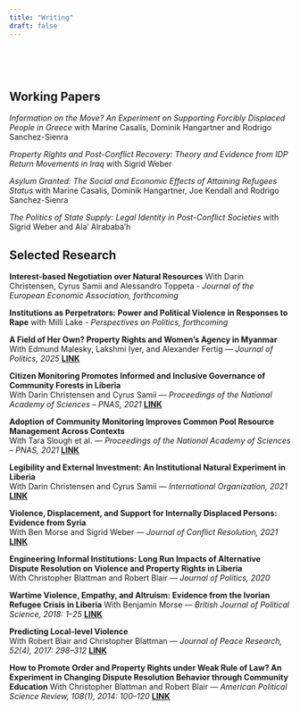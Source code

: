 ```yaml
---
title: "Writing"
draft: false
---
```


&nbsp;


&nbsp;

## Working Papers

*Information on the Move? An Experiment on Supporting Forcibly Displaced People in Greece* with Marine Casalis, Dominik Hangartner and Rodrigo Sanchez-Sienra

*Property Rights and Post-Conflict Recovery: Theory and Evidence from IDP Return Movements in Iraq* with Sigrid Weber

*Asylum Granted: The Social and Economic Effects of Attaining Refugees Status* with Marine Casalis, Dominik Hangartner, Joe Kendall and Rodrigo Sanchez-Sienra

*The Politics of State Supply: Legal Identity in Post-Conflict Societies* with Sigrid Weber and Ala’ Alrababa’h



## Selected Research

**Interest-based Negotiation over Natural Resources** With Darin Christensen, Cyrus Samii and
Alessandro Toppeta - *Journal of the European Economic Association, forthcoming*


**Institutions as Perpetrators: Power and Political Violence in Responses to Rape** with
Milli Lake - *Perspectives on Politics, forthcoming*


**A Field of Her Own? Property Rights and Women’s Agency in Myanmar**  
With Edmund Malesky, Lakshmi Iyer, and Alexander Fertig — *Journal of 
Politics, 2025* **[LINK](https://www.journals.uchicago.edu/doi/10.1086/734236)**


**Citizen Monitoring Promotes Informed and Inclusive Governance of 
Community Forests in Liberia**  
With Darin Christensen and Cyrus Samii — *Proceedings of the National 
Academy of Sciences – PNAS, 2021* **[LINK](https://www.pnas.org/doi/10.1073/pnas.2015169118)**


**Adoption of Community Monitoring Improves Common Pool Resource 
Management Across Contexts**  
With Tara Slough et al. — *Proceedings of the National Academy of Sciences 
– PNAS, 2021* **[LINK](https://www.pnas.org/doi/10.1073/pnas.2015367118)**


**Legibility and External Investment: An Institutional Natural Experiment 
in Liberia**  
With Darin Christensen and Cyrus Samii — *International Organization, 
2021* **[LINK](https://www.cambridge.org/core/journals/international-organization/article/abs/legibility-and-external-investment-an-institutional-natural-experiment-in-liberia/F0E5854A8994D7C20E2358A8C46DD146)**


**Violence, Displacement, and Support for Internally Displaced Persons: 
Evidence from Syria**  
With Ben Morse and Sigrid Weber — *Journal of Conflict Resolution, 2021* **[LINK](https://journals.sagepub.com/doi/abs/10.1177/00220027211011523)**


**Engineering Informal Institutions: Long Run Impacts of Alternative 
Dispute Resolution on Violence and Property Rights in Liberia**  
With Christopher Blattman and Robert Blair — *Journal of Politics, 2020*


**Wartime Violence, Empathy, and Altruism: Evidence from the Ivorian 
Refugee Crisis in Liberia** 
With Benjamin Morse — *British Journal of Political Science, 2018: 1–25* **[LINK](https://www.cambridge.org/core/journals/british-journal-of-political-science/article/violence-empathy-and-altruism-evidence-from-the-ivorian-refugee-crisis-in-liberia/11B4279146383F574AC7E071EA31EC25)**  


**Predicting Local-level Violence**  
With Robert Blair and Christopher Blattman — *Journal of Peace Research, 
52(4), 2017: 298–312* **[LINK](http://papers.ssrn.com/sol3/papers.cfm?abstract_id=2497153)**


**How to Promote Order and Property Rights under Weak Rule of Law? An 
Experiment in Changing Dispute Resolution Behavior through Community 
Education** 
With Christopher Blattman and Robert Blair — *American Political Science 
Review, 108(1), 2014: 100–120* **[LINK](http://journals.cambridge.org/download.php?file=%2FPSR%2FPSR108_01%2FS0003055413000543a.pdf&code=4868ae8698f7d343d990e75cf703ee45)**


